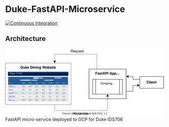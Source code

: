 # Duke-FastAPI-Microservice
[![Continuous Integration](https://github.com/moritzwilksch/Duke-FastAPI-Microservice/actions/workflows/main.yml/badge.svg)](https://github.com/moritzwilksch/Duke-FastAPI-Microservice/actions/workflows/main.yml)  

## Architecture
![](architecture_diag.svg)
FastAPI micro-service deployed to GCP for Duke IDS706
